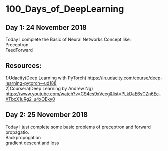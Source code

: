 # 100_Days_of_DeepLearning

## Day 1: 24 November 2018
Today I complete the Basic of Neural Networks Concept like:<br />
                  Preceptron<br />
                  FeedForward<br />
## Resources:
1)Udacity(Deep Learning with PyTorch) https://in.udacity.com/course/deep-learning-pytorch--ud188 <br />
2)Coursera(Deep Learning by Andrew Ng) https://www.youtube.com/watch?v=CS4cs9xVecg&list=PLkDaE6sCZn6Ec-XTbcX1uRg2_u4xOEky0
                  
## Day 2: 25 November 2018
Today I just complete some basic problems of preceptron and forward propagatio.<br />
   Backpropogation<br />
   gradient descent and loss<br />
